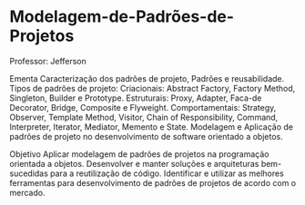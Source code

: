 # Modelagem-de-Padrões-de-Projetos
Professor: Jefferson

Ementa
Caracterização dos padrões de projeto, Padrões e reusabilidade. Tipos de padrões de projeto: Criacionais: Abstract Factory, Factory Method, Singleton, Builder e Prototype. Estruturais: Proxy, Adapter, Faca-de Decorator, Bridge, Composite e Flyweight. Comportamentais: Strategy, Observer, Template Method, Visitor, Chain of Responsibility, Command, Interpreter, Iterator, Mediator, Memento e State. Modelagem e Aplicação de padrões de projeto no desenvolvimento de software orientado a objetos.

Objetivo
Aplicar modelagem de padrões de projetos na programação orientada a objetos. Desenvolver e manter soluções e arquiteturas bem-sucedidas para a reutilização de código. Identificar e utilizar as melhores ferramentas para desenvolvimento de padrões de projetos de acordo com o mercado.
